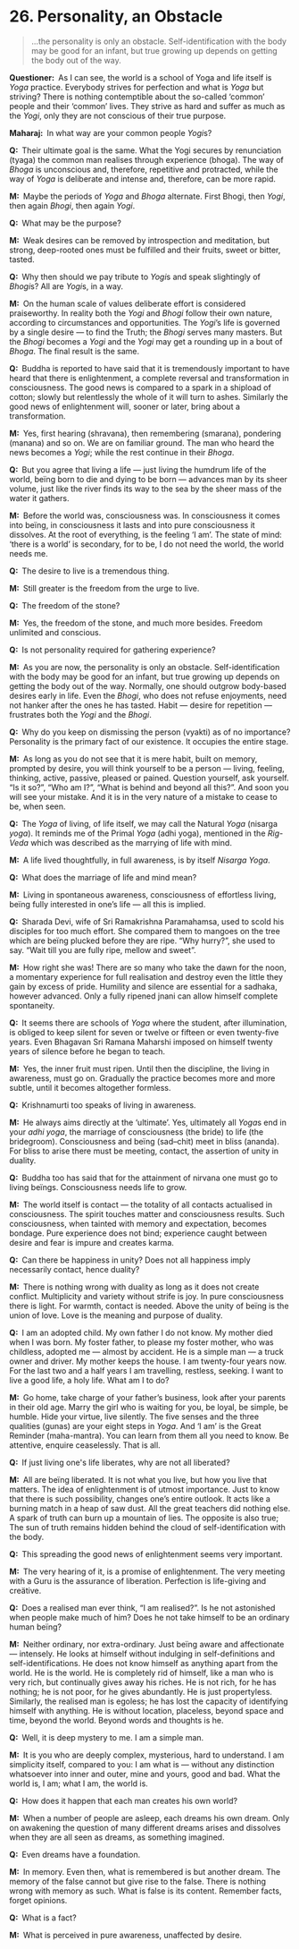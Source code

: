 # 26. Personality, an Obstacle

>…the personality is only an obstacle. Self-identification with the body may be good for an infant, but true growing up depends on getting the body out of the way.

**Questioner:**&ensp;As I can see, the world is a school of <span data-tippy-content="One of the six systems of the Hindu philosophy (from <em>yoj</em>, to yoke or join). <em>Yoga</em> teaches the means by which the individual spirit (<em>jivatma</em>) can be joined or united with the universal spirit (<em>Paramatma</em>).">Yoga</span> and life itself is *Yoga* practice. Everybody strives for perfection and what is *Yoga* but striving? There is nothing contemptible about the so-called ‘common’ people and their ‘common’ lives. They strive as hard and suffer as much as the *Yogi*, only they are not conscious of their true purpose.

**Maharaj:**&ensp;In what way are your common people *Yogi*s?

**Q:**&ensp;Their ultimate goal is the same. What the <span data-tippy-content="One who practices *yoga*.">Yogi</span> secures by renunciation (<span data-tippy-content="Renunciation. <em>Tyaga</em> is the renunciation of the fruits of all works: i.e., the <em>tyagi</em> should perform <em>karma</em> with detachment and with no desire for results.">tyaga</span>) the common man realises through experience (<span data-tippy-content="Sense enjoyment, experience of worldly joys and sorrows.">bhoga</span>). The way of *Bhoga* is unconscious and, therefore, repetitive and protracted, while the way of *Yoga* is deliberate and intense and, therefore, can be more rapid.

**M:**&ensp;Maybe the periods of *Yoga* and *Bhoga* alternate. First <span data-tippy-content="A <em>bhogi</em> is one involved in worldly joys and sorrows. <em>Bhoga marga</em>, is the path of worldly pursuits — joys and sorrows.">Bhogi</span>, then *Yogi*, then again *Bhogi*, then again *Yogi*.

**Q:**&ensp;What may be the purpose?

**M:**&ensp;Weak desires can be removed by introspection and meditation, but strong, deep-rooted ones must be fulfilled and their fruits, sweet or bitter, tasted.

**Q:**&ensp;Why then should we pay tribute to *Yogi*s and speak slightingly of *Bhogi*s? All are *Yogi*s, in a way.

**M:**&ensp;On the human scale of values deliberate effort is considered praiseworthy. In reality both the *Yogi* and *Bhogi* follow their own nature, according to circumstances and opportunities. The *Yogi*’s life is governed by a single desire — to find the Truth; the *Bhogi* serves many masters. But the *Bhogi* becomes a *Yogi* and the *Yogi* may get a rounding up in a bout of *Bhoga*. The final result is the same.

**Q:**&ensp;Buddha is reported to have said that it is tremendously important to have heard that there is enlightenment, a complete reversal and transformation in consciousness. The good news is compared to a spark in a shipload of cotton; slowly but relentlessly the whole of it will turn to ashes. Similarly the good news of enlightenment will, sooner or later, bring about a transformation.

**M:**&ensp;Yes, first hearing (<span data-tippy-content="Hearing of the scriptures, the act of hearing.">shravana</span>), then remembering (<span data-tippy-content="Remembrance, mental recitation.">smarana</span>), pondering (<span data-tippy-content="Meditation, reflection.">manana</span>) and so on. We are on familiar ground. The man who heard the news becomes a *Yogi*; while the rest continue in their *Bhoga*.

**Q:**&ensp;But you agree that living a life — just living the humdrum life of the world, beïng born to die and dying to be born — advances man by its sheer volume, just like the river finds its way to the sea by the sheer mass of the water it gathers.

**M:**&ensp;Before the world was, consciousness was. In consciousness it comes into beïng, in consciousness it lasts and into pure consciousness it dissolves. At the root of everything, is the feeling ‘I am’. The state of mind: ‘there is a world’ is secondary, for to be, I do not need the world, the world needs me.

**Q:**&ensp;The desire to live is a tremendous thing.

**M:**&ensp;Still greater is the freedom from the urge to live.

**Q:**&ensp;The freedom of the stone?

**M:**&ensp;Yes, the freedom of the stone, and much more besides. Freedom unlimited and conscious.

**Q:**&ensp;Is not personality required for gathering experience?

**M:**&ensp;As you are now, the personality is only an obstacle. Self-identification with the body may be good for an infant, but true growing up depends on getting the body out of the way. Normally, one should outgrow body-based desires early in life. Even the *Bhogi*, who does not refuse enjoyments, need not hanker after the ones he has tasted. Habit — desire for repetition — frustrates both the *Yogi* and the *Bhogi*.

**Q:**&ensp;Why do you keep on dismissing the person (<span data-tippy-content="Person, the outer self.">vyakti</span>) as of no importance? Personality is the primary fact of our existence. It occupies the entire stage.

**M:**&ensp;As long as you do not see that it is mere habit, built on memory, prompted by desire, you will think yourself to be a person — living, feeling, thinking, active, passive, pleased or pained. Question yourself, ask yourself. “Is it so?”, “Who am I?”, “What is behind and beyond all this?”. And soon you will see your mistake. And it is in the very nature of a mistake to cease to be, when seen.

**Q:**&ensp;The *Yoga* of living, of life itself, we may call the Natural *Yoga* (<span data-tippy-content="Natural, innate, inborn.">nisarga</span> *yoga*). It reminds me of the Primal *Yoga* (<span data-tippy-content="[<em>adhi</em>, above, supreme + <em>yoga</em>] the Supreme Yoga.">adhi yoga</span>), mentioned in the *Rig-Veda* which was described as the marrying of life with mind.

**M:**&ensp;A life lived thoughtfully, in full awareness, is by itself *Nisarga Yoga*.

**Q:**&ensp;What does the marriage of life and mind mean?

**M:**&ensp;Living in spontaneous awareness, consciousness of effortless living, beïng fully interested in one’s life — all this is implied.

**Q:**&ensp;Sharada Devi, wife of Sri Ramakrishna Paramahamsa, used to scold his disciples for too much effort. She compared them to mangoes on the tree which are beïng plucked before they are ripe. “Why hurry?”, she used to say. “Wait till you are fully ripe, mellow and sweet”.

**M:**&ensp;How right she was! There are so many who take the dawn for the noon, a momentary experience for full realisation and destroy even the little they gain by excess of pride. Humility and silence are essential for a <span data-tippy-content="Spiritual aspirant.">sadhaka</span>, however advanced. Only a fully ripened <span data-tippy-content="The knower, especially of the higher knowledge derived from meditation; “closely related to the knowledge of Brahman”.">jnani</span> can allow himself complete spontaneity.

**Q:**&ensp;It seems there are schools of *Yoga* where the student, after illumination, is obliged to keep silent for seven or twelve or fifteen or even twenty-five years. Even Bhagavan Sri Ramana Maharshi imposed on himself twenty years of silence before he began to teach.

**M:**&ensp;Yes, the inner fruit must ripen. Until then the discipline, the living in awareness, must go on. Gradually the practice becomes more and more subtle, until it becomes altogether formless.

**Q:**&ensp;Krishnamurti too speaks of living in awareness.

**M:**&ensp;He always aims directly at the ‘ultimate’. Yes, ultimately all *Yoga*s end in your *adhi yoga*, the marriage of consciousness (the bride) to life (the bridegroom). Consciousness and beïng (<span data-tippy-content="“The ideal; pure and true essence (nature)” of an entity or existence. It can thus be concluded as “the self-existent or universal spirit, Brahman”. Opposite is ‘<em>asat</em>’.">sad</span>–<span data-tippy-content="Universal consciousness.">chit</span>) meet in bliss (<span data-tippy-content="Bliss, happiness.">ananda</span>). For bliss to arise there must be meeting, contact, the assertion of unity in duality.

**Q:**&ensp;Buddha too has said that for the attainment of <span data-tippy-content="“A state of ‘ultimate’ peace that is achieved with the uprooting and final dissolution of the volitional formations”. Liberation from matter and union with the Supreme Spirit (Brahman).">nirvana</span> one must go to living beïngs. Consciousness needs life to grow.

**M:**&ensp;The world itself is contact — the totality of all contacts actualised in consciousness. The spirit touches matter and consciousness results. Such consciousness, when tainted with memory and expectation, becomes bondage. Pure experience does not bind; experience caught between desire and fear is impure and creates <span data-tippy-content="Action or “the fruits of action”. <em>Karma</em> is of three kinds: <em>sanchita</em> (accumulated from previous births), <em>prarabdha</em> (portion of the past <em>karma</em> to be worked out in the present life) and <em>agami</em> (the current <em>karma</em> the result of which will fructify in future).">karma</span>.

**Q:**&ensp;Can there be happiness in unity? Does not all happiness imply necessarily contact, hence duality?

**M:**&ensp;There is nothing wrong with duality as long as it does not create conflict. Multiplicity and variety without strife is joy. In pure consciousness there is light. For warmth, contact is needed. Above the unity of beïng is the union of love. Love is the meaning and purpose of duality.

**Q:**&ensp;I am an adopted child. My own father I do not know. My mother died when I was born. My foster father, to please my foster mother, who was childless, adopted me — almost by accident. He is a simple man — a truck owner and driver. My mother keeps the house. I am twenty-four years now. For the last two and a half years I am travelling, restless, seeking. I want to live a good life, a holy life. What am I to do?

**M:**&ensp;Go home, take charge of your father’s business, look after your parents in their old age. Marry the girl who is waiting for you, be loyal, be simple, be humble. Hide your virtue, live silently. The five senses and the three qualities (<span data-tippy-content="Attributes, qualities. In <em>Samkhya</em> philosophy the three attributes of the cosmic substance (<em>prakriti</em>) are: illuminating (<em>sattva</em>), activating (<em>rajas</em>) and restraining (<em>tamas</em>).">gunas</span>) are your eight steps in *Yoga*. And ‘I am’ is the Great Reminder (<span data-tippy-content="The great incantation (see <em>mantra</em>).">maha-mantra</span>). You can learn from them all you need to know. Be attentive, enquire ceaselessly. That is all.

**Q:**&ensp;If just living one's life liberates, why are not all liberated?

**M:**&ensp;All are beïng liberated. It is not what you live, but how you live that matters. The idea of enlightenment is of utmost importance. Just to know that there is such possibility, changes one’s entire outlook. It acts like a burning match in a heap of saw dust. All the great teachers did nothing else. A spark of truth can burn up a mountain of lies. The opposite is also true; The sun of truth remains hidden behind the cloud of self-identification with the body.

**Q:**&ensp;This spreading the good news of enlightenment seems very important.

**M:**&ensp;The very hearing of it, is a promise of enlightenment. The very meeting with a <span data-tippy-content="Spiritual teacher, preceptor.">Guru</span> is the assurance of liberation. Perfection is life-giving and creätive.

**Q:**&ensp;Does a realised man ever think, “I am realised?”. Is he not astonished when people make much of him? Does he not take himself to be an ordinary human beïng?

**M:**&ensp;Neither ordinary, nor extra-ordinary. Just beïng aware and affectionate — intensely. He looks at himself without indulging in self-definitions and self-identifications. He does not know himself as anything apart from the world. He is the world. He is completely rid of himself, like a man who is very rich, but continually gives away his riches. He is not rich, for he has nothing; he is not poor, for he gives abundantly. He is just propertyless. Similarly, the realised man is egoless; he has lost the capacity of identifying himself with anything. He is without location, placeless, beyond space and time, beyond the world. Beyond words and thoughts is he.

**Q:**&ensp;Well, it is deep mystery to me. I am a simple man.

**M:**&ensp;It is you who are deeply complex, mysterious, hard to understand. I am simplicity itself, compared to you: I am what is — without any distinction whatsoever into inner and outer, mine and yours, good and bad. What the world is, I am; what I am, the world is.

**Q:**&ensp;How does it happen that each man creates his own world?

**M:**&ensp;When a number of people are asleep, each dreams his own dream. Only on awakening the question of many different dreams arises and dissolves when they are all seen as dreams, as something imagined.

**Q:**&ensp;Even dreams have a foundation.

**M:**&ensp;In memory. Even then, what is remembered is but another dream. The memory of the false cannot but give rise to the false. There is nothing wrong with memory as such. What is false is its content. Remember facts, forget opinions.

**Q:**&ensp;What is a fact?

**M:**&ensp;What is perceived in pure awareness, unaffected by desire. 

<script>
export default {
  props: ["slot-key"],
  mounted () {
    tippy("[data-tippy-content]", {allowHTML: true});
  }
}
</script>